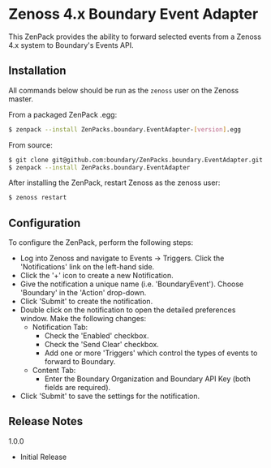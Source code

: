 # Zenoss 4.x Boundary Event Adapter

This ZenPack provides the ability to forward selected events from a Zenoss 4.x system to Boundary's Events API.

## Installation

All commands below should be run as the `zenoss` user on the Zenoss master.

From a packaged ZenPack .egg:

```sh
$ zenpack --install ZenPacks.boundary.EventAdapter-[version].egg
```

From source:

```sh
$ git clone git@github.com:boundary/ZenPacks.boundary.EventAdapter.git
$ zenpack --install ZenPacks.boundary.EventAdapter
```

After installing the ZenPack, restart Zenoss as the zenoss user:

```sh
$ zenoss restart
```

## Configuration

To configure the ZenPack, perform the following steps:

 * Log into Zenoss and navigate to Events -> Triggers. Click the 'Notifications' link on the left-hand side.
 * Click the '+' icon to create a new Notification.
 * Give the notification a unique name (i.e. 'BoundaryEvent'). Choose 'Boundary' in the 'Action' drop-down.
 * Click 'Submit' to create the notification.
 * Double click on the notification to open the detailed preferences window. Make the following changes:
   * Notification Tab:
     * Check the 'Enabled' checkbox.
     * Check the 'Send Clear' checkbox.
     * Add one or more 'Triggers' which control the types of events to forward to Boundary.
   * Content Tab:
     * Enter the Boundary Organization and Boundary API Key (both fields are required).
 * Click 'Submit' to save the settings for the notification.

## Release Notes

1.0.0
* Initial Release